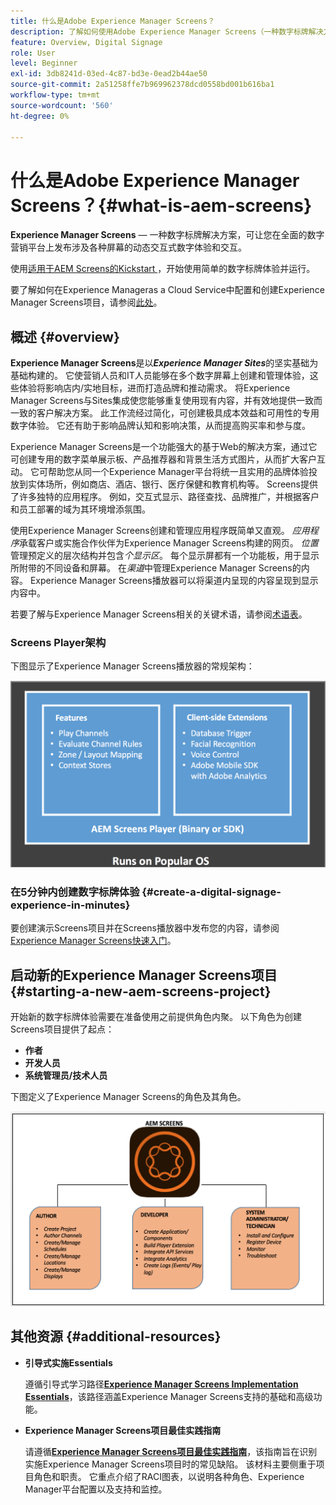 ```yaml
---
title: 什么是Adobe Experience Manager Screens？
description: 了解如何使用Adobe Experience Manager Screens（一种数字标牌解决方案），该解决方案允许您在一个全面的数字营销平台上发布涉及各种屏幕的动态交互式数字体验和交互。
feature: Overview, Digital Signage
role: User
level: Beginner
exl-id: 3db8241d-03ed-4c87-bd3e-0ead2b44ae50
source-git-commit: 2a51258ffe7b969962378dcd0558bd001b616ba1
workflow-type: tm+mt
source-wordcount: '560'
ht-degree: 0%

---
```


# 什么是Adobe Experience Manager Screens？{#what-is-aem-screens}

**Experience Manager Screens** — 一种数字标牌解决方案，可让您在全面的数字营销平台上发布涉及各种屏幕的动态交互式数字体验和交互。

使用[适用于AEM Screens的Kickstart &#x200B;](kickstart-for-aem-screens.md)，开始使用简单的数字标牌体验并运行。

要了解如何在Experience Manageras a Cloud Service中配置和创建Experience Manager Screens项目，请参阅[此处](https://experienceleague.adobe.com/zh-hans/docs/experience-manager-screens/using/about-guide)。

## 概述 {#overview}

**Experience Manager Screens**&#x200B;是以&#x200B;***Experience Manager Sites***&#x200B;的坚实基础为基础构建的。 它使营销人员和IT人员能够在多个数字屏幕上创建和管理体验，这些体验将影响店内/实地目标，进而打造品牌和推动需求。 将Experience Manager Screens与Sites集成使您能够重复使用现有内容，并有效地提供一致而一致的客户解决方案。 此工作流经过简化，可创建极具成本效益和可用性的专用数字体验。 它还有助于影响品牌认知和影响决策，从而提高购买率和参与度。

Experience Manager Screens是一个功能强大的基于Web的解决方案，通过它可创建专用的数字菜单展示板、产品推荐器和背景生活方式图片，从而扩大客户互动。 它可帮助您从同一个Experience Manager平台将统一且实用的品牌体验投放到实体场所，例如商店、酒店、银行、医疗保健和教育机构等。 Screens提供了许多独特的应用程序。 例如，交互式显示、路径查找、品牌推广，并根据客户和员工部署的域为其环境增添氛围。

使用Experience Manager Screens创建和管理应用程序既简单又直观。 *应用程序*&#x200B;承载客户或实施合作伙伴为Experience Manager Screens构建的网页。 *位置*&#x200B;管理预定义的层次结构并包含&#x200B;*个显示区*。 每个显示屏都有一个功能板，用于显示所附带的不同设备和屏幕。 在&#x200B;*渠道*&#x200B;中管理Experience Manager Screens的内容。 Experience Manager Screens播放器可以将渠道内呈现的内容呈现到显示内容中。

若要了解与Experience Manager Screens相关的关键术语，请参阅[术语表](screens-glossary.md)。

### Screens Player架构

下图显示了Experience Manager Screens播放器的常规架构：

![chlimage_1-29](assets/chlimage_1-29.png)

### 在5分钟内创建数字标牌体验 {#create-a-digital-signage-experience-in-minutes}

要创建演示Screens项目并在Screens播放器中发布您的内容，请参阅[Experience Manager Screens快速入门](kickstart-for-aem-screens.md)。

## 启动新的Experience Manager Screens项目 {#starting-a-new-aem-screens-project}

开始新的数字标牌体验需要在准备使用之前提供角色内聚。 以下角色为创建Screens项目提供了起点：

* **作者**
* **开发人员**
* **系统管理员/技术人员**

下图定义了Experience Manager Screens的角色及其角色。

![chlimage_1-30](assets/chlimage_1-30.png)


## 其他资源 {#additional-resources}

* **引导式实施Essentials**

  遵循引导式学习路径&#x200B;**[Experience Manager Screens Implementation Essentials](https://experienceleague.adobe.com/zh-hans?launch=AEM-7a)**，该路径涵盖Experience Manager Screens支持的基础和高级功能。

* **Experience Manager Screens项目最佳实践指南**

  请遵循&#x200B;**[Experience Manager Screens项目最佳实践指南](/help/using/about-guide.md)**，该指南旨在识别实施Experience Manager Screens项目时的常见缺陷。 该材料主要侧重于项目角色和职责。 它重点介绍了RACI图表，以说明各种角色、Experience Manager平台配置以及支持和监控。

<!-- DEAD LINK * **New Adobe Customer Support Experience**

   Follow **[Customer One for Enterprise Help](https://docs.adobe.com/content/help/en/customer-one/using/home.htmlhome.html#)** to learn more about Admin Console Support tickets. -->
